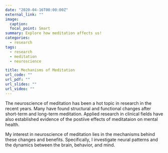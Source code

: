 ```yaml
---
date: "2020-04-16T00:00:00Z"
external_link: ""
image:
  caption: 
  focal_point: Smart
summary: Explore how meditation affects us!
categories:
  - research
tags:
  - research
  - meditation
  - neuroscience

title: Mechanisms of Meditation
url_code: ""
url_pdf: ""
url_slides: ""
url_video: ""
---
```


The neuroscience of meditation has been a hot topic in research in the recent years. Many have found structural and functional changes after short-term and long-term meditation. Applied research in clinical fields have also established evidence of the postiive effects of meditataion on mental health. 

My interest in neuroscience of meditation lies in the mechanisms behind these changes and benefits. Specifically, I investigate neural patterns and the dynamics between the brain, behavior, and mind.
